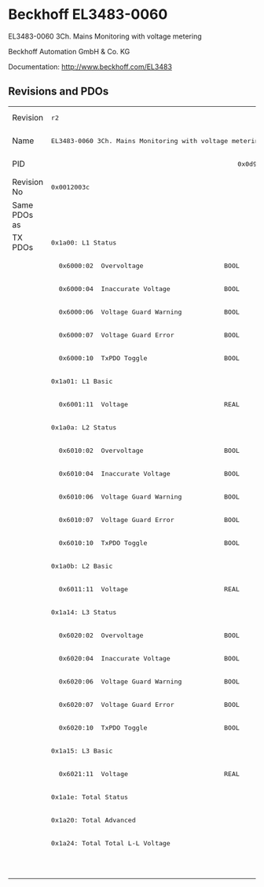 # Beckhoff EL3483-0060

EL3483-0060 3Ch. Mains Monitoring with voltage metering

Beckhoff Automation GmbH & Co. KG

Documentation: <a href="http://www.beckhoff.com/EL3483">http://www.beckhoff.com/EL3483</a>

## Revisions and PDOs
<table>
<tr >
<td class="first">Revision</td>
<td ><pre>r2</pre></td>
<td ><pre>r3</pre></td>
<td ><pre>r4</pre></td>
<td ><pre>r5</pre></td>
<td ><pre>r6</pre></td>
</tr>
<tr >
<td class="first">Name</td>
<td ><pre>EL3483-0060 3Ch. Mains Monitoring with voltage metering</pre></td>
<td  colspan=4 align="center"><pre>EL3483 3Ch. Mains Monitoring with voltage metering</pre></td>
</tr>
<tr >
<td class="first">PID</td>
<td  colspan=5 align="center"><pre>0x0d9b3052</pre></td>
</tr>
<tr >
<td class="first">Revision No</td>
<td ><pre>0x0012003c</pre></td>
<td ><pre>0x0013003c</pre></td>
<td ><pre>0x0014003c</pre></td>
<td ><pre>0x0015003c</pre></td>
<td ><pre>0x0016003c</pre></td>
</tr>
<tr >
<td class="first">Same PDOs as</td>
<td  colspan=5 align="center"></td>
</tr>
<tr class="txpdo pdosection">
<td class="first" rowspan=28 valign=top>TX PDOs</td>
<td colspan=5 align="left"><pre>0x1a00: L1 Status</pre></td>
<td></td>
</tr>
<tr class="txpdo">
<td class="first" colspan=5 align="left"><pre>  0x6000:02  Overvoltage                     BOOL</pre></td>
</tr>
<tr class="txpdo">
<td class="first" colspan=5 align="left"><pre>  0x6000:04  Inaccurate Voltage              BOOL</pre></td>
</tr>
<tr class="txpdo">
<td class="first" colspan=5 align="left"><pre>  0x6000:06  Voltage Guard Warning           BOOL</pre></td>
</tr>
<tr class="txpdo">
<td class="first" colspan=5 align="left"><pre>  0x6000:07  Voltage Guard Error             BOOL</pre></td>
</tr>
<tr class="txpdo">
<td class="first" colspan=5 align="left"><pre>  0x6000:10  TxPDO Toggle                    BOOL</pre></td>
</tr>
<tr class="txpdo pdosection">
<td class="first" colspan=5 align="left"><pre>0x1a01: L1 Basic</pre></td>
</tr>
<tr class="txpdo">
<td class="first" colspan=5 align="left"><pre>  0x6001:11  Voltage                         REAL</pre></td>
</tr>
<tr class="txpdo pdosection">
<td class="first" colspan=5 align="left"><pre>0x1a0a: L2 Status</pre></td>
</tr>
<tr class="txpdo">
<td class="first" colspan=5 align="left"><pre>  0x6010:02  Overvoltage                     BOOL</pre></td>
</tr>
<tr class="txpdo">
<td class="first" colspan=5 align="left"><pre>  0x6010:04  Inaccurate Voltage              BOOL</pre></td>
</tr>
<tr class="txpdo">
<td class="first" colspan=5 align="left"><pre>  0x6010:06  Voltage Guard Warning           BOOL</pre></td>
</tr>
<tr class="txpdo">
<td class="first" colspan=5 align="left"><pre>  0x6010:07  Voltage Guard Error             BOOL</pre></td>
</tr>
<tr class="txpdo">
<td class="first" colspan=5 align="left"><pre>  0x6010:10  TxPDO Toggle                    BOOL</pre></td>
</tr>
<tr class="txpdo pdosection">
<td class="first" colspan=5 align="left"><pre>0x1a0b: L2 Basic</pre></td>
</tr>
<tr class="txpdo">
<td class="first" colspan=5 align="left"><pre>  0x6011:11  Voltage                         REAL</pre></td>
</tr>
<tr class="txpdo pdosection">
<td class="first" colspan=5 align="left"><pre>0x1a14: L3 Status</pre></td>
</tr>
<tr class="txpdo">
<td class="first" colspan=5 align="left"><pre>  0x6020:02  Overvoltage                     BOOL</pre></td>
</tr>
<tr class="txpdo">
<td class="first" colspan=5 align="left"><pre>  0x6020:04  Inaccurate Voltage              BOOL</pre></td>
</tr>
<tr class="txpdo">
<td class="first" colspan=5 align="left"><pre>  0x6020:06  Voltage Guard Warning           BOOL</pre></td>
</tr>
<tr class="txpdo">
<td class="first" colspan=5 align="left"><pre>  0x6020:07  Voltage Guard Error             BOOL</pre></td>
</tr>
<tr class="txpdo">
<td class="first" colspan=5 align="left"><pre>  0x6020:10  TxPDO Toggle                    BOOL</pre></td>
</tr>
<tr class="txpdo pdosection">
<td class="first" colspan=5 align="left"><pre>0x1a15: L3 Basic</pre></td>
</tr>
<tr class="txpdo">
<td class="first" colspan=5 align="left"><pre>  0x6021:11  Voltage                         REAL</pre></td>
</tr>
<tr class="txpdo pdosection">
<td class="first" colspan=5 align="left"><pre>0x1a1e: Total Status</pre></td>
</tr>
<tr class="txpdo pdosection">
<td class="first" colspan=5 align="left"><pre>0x1a20: Total Advanced</pre></td>
</tr>
<tr class="txpdo pdosection">
<td class="first" colspan=2 align="left"><pre>0x1a24: Total Total L-L Voltage</pre></td>
<td  colspan=3 align="left"><pre>0x1a24: Total L-L Voltage</pre></td>
</tr>
<tr class="txpdo pdosection">
<td class="first" colspan=3 align="left"></td>
<td  colspan=2 align="left"><pre>0x1a2d: DPM Data</pre></td>
</tr>
</table>
